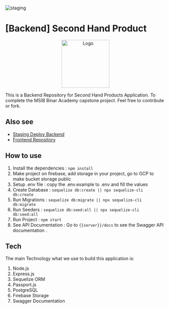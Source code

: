 ![staging](https://github.com/Doritos7/second-hand-backend/actions/workflows/staging.yml/badge.svg) 
<!-- ![main](https://github.com/Doritos7/second-hand-backend/actions/workflows/main.yml/badge.svg) -->
# [Backend] Second Hand Product

<p align="center">
  <img width=150 src="https://storage.googleapis.com/secondhand-be-test.appspot.com/images/secondhand.png" alt="Logo" align="center">
</p>


This is a Backend Repository for Second Hand Products Application. To complete the MSIB Binar Academy capstone project. Feel free to contribute or fork. 


## Also see 
- [Staging Deploy Backend](https://secondhand-be-test.herokuapp.com)
- [Frontend Repository](https://github.com/Doritos7/second-hand-frontend)


## How to use

1. Install the dependencies : ``` npm install ```
2. Make project on firebase, add storage in your project, go to GCP to make bucket storage public
2. Setup .env file : copy the .env.example to .env and fill the values
3. Create Database : ``` sequelize db:create || npx sequelize-cli db:create ```
4. Run Migrations : ``` sequelize db:migrate || npx sequelize-cli db:migrate ```
5. Run Seeders : ``` sequelize db:seed:all || npx sequelize-cli db:seed:all ```
6. Run Project : ``` npm start ```
7. See API Documentation :  Go to ```{{server}}/docs``` to see the Swagger API documentation . 

## Tech
The main Technology what we use to build this application is:

1. Node.js
2. Express.js
3. Sequelize ORM
4. Passport.js
5. PostgreSQL
6. Firebase Storage
7. Swagger Documentation
